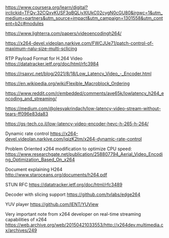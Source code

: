

 https://www.coursera.org/learn/digital?irclickid=TFQy:32CQxyKUSF3qBQLiyXIUkC02cygN0cGU80&irgwc=1&utm_medium=partners&utm_source=impact&utm_campaign=1301558&utm_content=b2c#modules

https://www.lighterra.com/papers/videoencodingh264/

https://x264-devel.videolan.narkive.com/FWCJUe71/patch-control-of-maximum-nalu-size-multi-sclicing

RTP Payload Format for H.264 Video
https://datatracker.ietf.org/doc/html/rfc3984

https://rsaxvc.net/blog/2021/8/18/Low_Latency_Video_-_Encoder.html

https://en.wikipedia.org/wiki/Flexible_Macroblock_Ordering

https://www.reddit.com/r/embedded/comments/ave65k/lowlatency_h264_encoding_and_streaming/

https://medium.com/@olesyakrindach/low-latency-video-stream-without-tears-ff096e83da83

https://gs-tech.co.il/low-latency-video-encoder-hevc-h-265-h-264/

Dynamic rate control
https://x264-devel.videolan.narkive.com/jqizK2tm/x264-dynamic-rate-control

Problem Oriented x264 modification to optimize CPU speed:
https://www.researchgate.net/publication/258807794_Aerial_Video_Encoding_Optimization_Based_On_x264

Document explaining H264
http://www.staroceans.org/documents/h264.pdf

STUN RFC
https://datatracker.ietf.org/doc/html/rfc3489

Decoder with slicing support
https://github.com/tvlabs/edge264

YUV player
https://github.com/IENT/YUView

Very important note from x264 developer on real-time streaming capabilities of x264
https://web.archive.org/web/20150421033553/http://x264dev.multimedia.cx/archives/249
